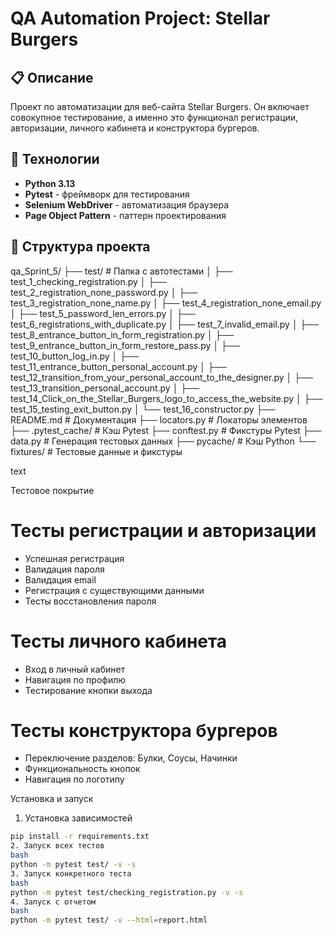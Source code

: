 # QA Automation Project: Stellar Burgers

## 📋 Описание
Проект по автоматизации для веб-сайта Stellar Burgers. Он включает совокупное тестирование, а именно это функционал регистрации, авторизации, личного кабинета и конструктора бургеров.

## 🚀 Технологии
- **Python 3.13**
- **Pytest** - фреймворк для тестирования
- **Selenium WebDriver** - автоматизация браузера
- **Page Object Pattern** - паттерн проектирования

## 📁 Структура проекта
qa_Sprint_5/
├── test/ # Папка с автотестами
│ ├── test_1_сhecking_registration.py
│ ├── test_2_registration_none_password.py
│ ├── test_3_registration_none_name.py
│ ├── test_4_registration_none_email.py
│ ├── test_5_password_len_errors.py
│ ├── test_6_registrations_with_duplicate.py
│ ├── test_7_invalid_email.py
│ ├── test_8_entrance_button_in_form_registration.py
│ ├── test_9_entrance_button_in_form_restore_pass.py
│ ├── test_10_button_log_in.py
│ ├── test_11_entrance_button_personal_account.py
│ ├── test_12_transition_from_your_personal_account_to_the_designer.py
│ ├── test_13_transition_personal_account.py
│ ├── test_14_Click_on_the_Stellar_Burgers_logo_to_access_the_website.py
│ ├── test_15_testing_exit_button.py
│ └── test_16_constructor.py
├── README.md # Документация
├── locators.py # Локаторы элементов
├── .pytest_cache/ # Кэш Pytest
├── conftest.py # Фикстуры Pytest
├── data.py # Генерация тестовых данных
├── pycache/ # Кэш Python
└── fixtures/ # Тестовые данные и фикстуры

text

Тестовое покрытие

# Тесты регистрации и авторизации
- Успешная регистрация
- Валидация пароля
- Валидация email
- Регистрация с существующими данными
- Тесты восстановления пароля

# Тесты личного кабинета
- Вход в личный кабинет
- Навигация по профилю
- Тестирование кнопки выхода

# Тесты конструктора бургеров
- Переключение разделов: Булки, Соусы, Начинки
- Функциональность кнопок
- Навигация по логотипу

Установка и запуск

1. Установка зависимостей
```bash
pip install -r requirements.txt
2. Запуск всех тестов
bash
python -m pytest test/ -v -s
3. Запуск конкретного теста
bash
python -m pytest test/сhecking_registration.py -v -s
4. Запуск с отчетом
bash
python -m pytest test/ -v --html=report.html 